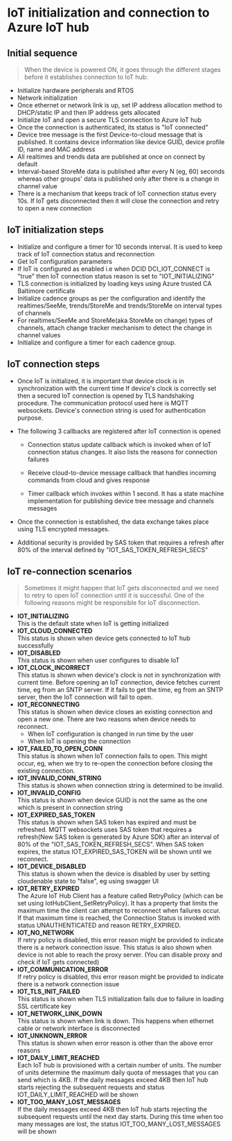 # IoT initialization and connection to Azure IoT hub

## Initial sequence

> When the device is powered ON, it goes through the different stages before it establishes connection to IoT hub:

* Initialize hardware peripherals and RTOS
* Network initialization
* Once ethernet or network link is up, set IP address allocation method to DHCP/static IP and then IP address gets allocated
* Initialize IoT and open a secure TLS connection to Azure IoT hub
* Once the connection is authenticated, its status is "IoT connected"
* Device tree message is the first Device-to-cloud message that is published. It contains device information like device GUID, device profile ID, name and MAC address
* All realtimes and trends data are published at once on connect by default
* Interval-based StoreMe data is published after every N (eg, 60) seconds whereas other groups' data is published only after there is a change in channel value
* There is a mechanism that keeps track of IoT connection status every 10s. If IoT gets disconnected then it will close the connection and retry to open a new connection

## IoT initialization steps

* Initialize and configure a timer for 10 seconds interval. It is used to keep track of IoT connection status and reconnection
* Get IoT configuration parameters
* If IoT is configured as enabled i.e when DCID DCI_IOT_CONNECT is "true" then IoT connection status reason is set to "IOT_INITIALIZING"
* TLS connection is initialized by loading keys using Azure trusted CA Baltimore certificate
* Initialize cadence groups as per the configuration and identify the realtimes/SeeMe, trends/StoreMe and trends/StoreMe on interval types of channels
* For realtimes/SeeMe and StoreMe(aka StoreMe on change) types of channels, attach change tracker mechanism to detect the change in channel values
* Initialize and configure a timer for each cadence group.

## IoT connection steps

* Once IoT is initialized, it is important that device clock is in synchronization with the current time
If device's clock is correctly set then a secured IoT connection is opened by TLS handshaking procedure. The communication protocol used here is MQTT websockets. Device's connection string is used for authentication purpose.

* The following 3 callbacks are registered after IoT connection is opened

  * Connection status update callback which is invoked when of IoT connection status changes. It also lists the reasons for connection failures

  * Receive cloud-to-device message callback that handles incoming commands from cloud and gives response
  
  * Timer callback which invokes within 1 second. It has a state machine implementation for publishing device tree message and channels messages

* Once the connection is established, the data exchange takes place using TLS encrypted messages.
* Additional security is provided by SAS token that requires a refresh after 80% of the interval defined by "IOT_SAS_TOKEN_REFRESH_SECS"

## IoT re-connection scenarios

> Sometimes it might happen that IoT gets disconnected and we need to retry to open IoT connection until it is successful. One of the following reasons might be responsible for IoT disconnection.

* **IOT_INITIALIZING**  
This is the default state when IoT is getting initialized
* **IOT_CLOUD_CONNECTED**  
This status is shown when device gets connected to IoT hub successfully
* **IOT_DISABLED**  
This status is shown when user configures to disable IoT
* **IOT_CLOCK_INCORRECT**  
This status is shown when device's clock is not in synchronization with current time. Before opening an IoT connection, device fetches current time, eg from an SNTP server. If it fails to get the time, eg from an SNTP server, then the IoT connection will fail to open.
* **IOT_RECONNECTING**  
This status is shown when device closes an existing connection and open a new one. There are two reasons when device needs to reconnect.
  * When IoT configuration is changed in run time by the user
  * When IoT is opening the connection
* **IOT_FAILED_TO_OPEN_CONN**  
This status is shown when IoT connection fails to open. This might occur, eg,  when we try to re-open the connection before closing the existing connection.
* **IOT_INVALID_CONN_STRING**  
This status is shown when connection string is determined to be invalid.
* **IOT_INVALID_CONFIG**  
This status is shown when device GUID  is not the same as the one which is present in connection string
* **IOT_EXPIRED_SAS_TOKEN**  
This status is shown when SAS token has expired and must be refreshed. MQTT websockets uses SAS token that requires a refresh(New SAS token is generated by Azure SDK) after an interval of 80% of the "IOT_SAS_TOKEN_REFRESH_SECS". When SAS token expires, the status IOT_EXPIRED_SAS_TOKEN will be shown until we reconnect.
* **IOT_DEVICE_DISABLED**  
This status is shown when the device is disabled by user by setting cloudenable state to "false", eg using swagger UI
* **IOT_RETRY_EXPIRED**  
The Azure IoT Hub Client has a feature called RetryPolicy (which can be set using IotHubClient_SetRetryPolicy). It has a property that limits the maximum time the client can attempt to reconnect when failures occur. If that maximum time is reached, the Connection Status is invoked with status UNAUTHENTICATED and reason RETRY_EXPIRED.
* **IOT_NO_NETWORK**  
If retry policy is disabled, this error reason might be provided to indicate there is a network connection issue. This status is also shown when device is not able to reach the proxy server. (You can disable proxy and check if IoT gets connected)
* **IOT_COMMUNICATION_ERROR**  
If retry policy is disabled, this error reason might be provided to indicate there is a network connection issue
* **IOT_TLS_INIT_FAILED**  
This status is shown when TLS initialization fails due to failure in loading SSL certificate key
* **IOT_NETWORK_LINK_DOWN**  
This status is shown when link is down. This happens when ethernet cable or network interface is disconnected
* **IOT_UNKNOWN_ERROR**  
This status is shown when error reason is other than the above error reasons
* **IOT_DAILY_LIMIT_REACHED**  
Each IoT hub is provisioned with a certain number of units. The number of units determine the maximum daily quota of messages that you can send which is 4KB. If the daily messages exceed 4KB then IoT hub starts rejecting the subsequent requests and status IOT_DAILY_LIMIT_REACHED will be shown
* **IOT_TOO_MANY_LOST_MESSAGES**  
If the daily messages exceed 4KB then IoT hub starts rejecting the subsequent requests until the next day starts. During this time when too many messages are lost, the status IOT_TOO_MANY_LOST_MESSAGES will be shown
